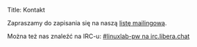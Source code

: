 Title: Kontakt

Zapraszamy do zapisania się na naszą [listę mailingową](https://buttondown.email/linuxlab-pw).

Można też nas znaleźć na IRC-u: [#linuxlab-pw na irc.libera.chat][1]

[1]: https://web.libera.chat/#linuxlab-pw

